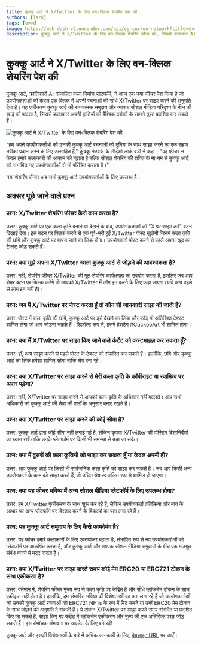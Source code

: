 ```yaml
---
title: कुक्कू आर्ट ने X/Twitter के लिए वन-क्लिक शेयरिंग पेश की
authors: [lark]
tags: [उत्पाद]
image: https://web-dash-v2.onrender.com/api/og-cuckoo-network?title=कुक्कू%20आर्ट%20ने%20X/Twitter%20के%20लिए%20वन-क्लिक%20शेयरिंग%20पेश%20की
description: कुक्कू आर्ट ने X/Twitter के लिए वन-क्लिक शेयरिंग लॉन्च की, जिससे कलाकार AI-जनित कला को वैश्विक स्तर पर प्रदर्शित कर सकते हैं। यह फीचर रचनात्मकता और सोशल मीडिया के बीच सेतु का काम करता है, पहुंच और सामुदायिक सहभागिता को बढ़ाता है।
---
```


# कुक्कू आर्ट ने X/Twitter के लिए वन-क्लिक शेयरिंग पेश की

कुक्कू आर्ट, क्रांतिकारी AI-संचालित कला निर्माण प्लेटफॉर्म, ने आज एक नया फीचर पेश किया है जो उपयोगकर्ताओं को केवल एक क्लिक में अपनी रचनाओं को सीधे X/Twitter पर साझा करने की अनुमति देता है। यह एकीकरण कुक्कू आर्ट की रचनात्मक समुदाय और व्यापक सोशल मीडिया परिदृश्य के बीच की खाई को पाटता है, जिससे कलाकार अपनी कृतियों को वैश्विक दर्शकों के सामने तुरंत प्रदर्शित कर सकते हैं।

![कुक्कू आर्ट ने X/Twitter के लिए वन-क्लिक शेयरिंग पेश की](https://cuckoo-network.b-cdn.net/cuckoo-art-x-twitter-sharing.webp "कुक्कू आर्ट ने X/Twitter के लिए वन-क्लिक शेयरिंग पेश की")

"हम अपने उपयोगकर्ताओं को उनकी कुक्कू आर्ट रचनाओं को दुनिया के साथ साझा करने का एक सहज तरीका प्रदान करने के लिए उत्साहित हैं," कुक्कू नेटवर्क के सीईओ लार्क बर्डी ने कहा। "यह फीचर न केवल हमारे कलाकारों की आवाज को बढ़ाता है बल्कि सोशल शेयरिंग की शक्ति के माध्यम से कुक्कू आर्ट को संभावित नए उपयोगकर्ताओं से भी परिचित कराता है।"

नया शेयरिंग फीचर अब सभी कुक्कू आर्ट उपयोगकर्ताओं के लिए उपलब्ध है।

## अक्सर पूछे जाने वाले प्रश्न

### प्रश्न: X/Twitter शेयरिंग फीचर कैसे काम करता है?

उत्तर: कुक्कू आर्ट पर एक कला कृति बनाने या देखने के बाद, उपयोगकर्ताओं को "X पर साझा करें" बटन दिखाई देगा। इस बटन पर क्लिक करने से एक पूर्व-भरी हुई X/Twitter पोस्ट खुलेगी जिसमें कला कृति की छवि और कुक्कू आर्ट पर वापस जाने का लिंक होगा। उपयोगकर्ता पोस्ट करने से पहले अपना खुद का टेक्स्ट जोड़ सकते हैं।

### प्रश्न: क्या मुझे अपना X/Twitter खाता कुक्कू आर्ट से जोड़ने की आवश्यकता है?

उत्तर: नहीं, शेयरिंग फीचर X/Twitter की मूल शेयरिंग कार्यक्षमता का उपयोग करता है, इसलिए जब आप शेयर बटन पर क्लिक करेंगे तो आपको X/Twitter में लॉग इन करने के लिए कहा जाएगा (यदि आप पहले से लॉग इन नहीं हैं)।

### प्रश्न: जब मैं X/Twitter पर पोस्ट करता हूँ तो कौन सी जानकारी साझा की जाती है?

उत्तर: पोस्ट में कला कृति की छवि, कुक्कू आर्ट पर इसे देखने का लिंक और कोई भी अतिरिक्त टेक्स्ट शामिल होगा जो आप जोड़ना चाहते हैं। डिफ़ॉल्ट रूप से, इसमें हैशटैग #CuckooArt भी शामिल होगा।

### प्रश्न: क्या मैं X/Twitter पर साझा किए जाने वाले कंटेंट को कस्टमाइज़ कर सकता हूँ?

उत्तर: हाँ, आप साझा करने से पहले पोस्ट के टेक्स्ट को संपादित कर सकते हैं। हालाँकि, छवि और कुक्कू आर्ट का लिंक हमेशा शामिल रहेगा ताकि श्रेय बना रहे।

### प्रश्न: क्या X/Twitter पर साझा करने से मेरी कला कृति के कॉपीराइट या स्वामित्व पर असर पड़ेगा?

उत्तर: नहीं, X/Twitter पर साझा करने से आपकी कला कृति के अधिकार नहीं बदलते। आप सभी अधिकारों को कुक्कू आर्ट की सेवा की शर्तों के अनुसार बनाए रखते हैं।

### प्रश्न: क्या X/Twitter पर साझा करने की कोई सीमा है?

उत्तर: कुक्कू आर्ट द्वारा कोई सीमा नहीं लगाई गई है, लेकिन कृपया X/Twitter की पोस्टिंग दिशानिर्देशों का ध्यान रखें ताकि उनके प्लेटफॉर्म पर किसी भी समस्या से बचा जा सके।

### प्रश्न: क्या मैं दूसरों की कला कृतियों को साझा कर सकता हूँ या केवल अपनी ही?

उत्तर: आप कुक्कू आर्ट पर किसी भी सार्वजनिक कला कृति को साझा कर सकते हैं। जब आप किसी अन्य उपयोगकर्ता के काम को साझा करते हैं, तो उचित श्रेय स्वचालित रूप से शामिल हो जाएगा।

### प्रश्न: क्या यह फीचर भविष्य में अन्य सोशल मीडिया प्लेटफॉर्म के लिए उपलब्ध होगा?

उत्तर: हम X/Twitter एकीकरण के साथ शुरू कर रहे हैं, लेकिन उपयोगकर्ता प्रतिक्रिया और मांग के आधार पर अन्य प्लेटफॉर्म पर विस्तार करने के विकल्पों का पता लगा रहे हैं।

### प्रश्न: यह कुक्कू आर्ट समुदाय के लिए कैसे फायदेमंद है?

उत्तर: यह फीचर हमारे कलाकारों के लिए एक्सपोजर बढ़ाता है, संभावित रूप से नए उपयोगकर्ताओं को प्लेटफॉर्म पर आकर्षित करता है, और कुक्कू आर्ट और व्यापक सोशल मीडिया समुदायों के बीच एक मजबूत संबंध बनाने में मदद करता है।

### प्रश्न: क्या X/Twitter पर साझा करते समय कोई मेम ERC20 या ERC721 टोकन के साथ एकीकरण है?

उत्तर: वर्तमान में, शेयरिंग फीचर मुख्य रूप से कला कृति पर केंद्रित है और सीधे ब्लॉकचेन टोकन के साथ एकीकृत नहीं होता है। हालाँकि, हम संभावित भविष्य की विशेषताओं का पता लगा रहे हैं जो उपयोगकर्ताओं को उनकी कुक्कू आर्ट रचनाओं को ERC721 NFTs के रूप में मिंट करने या उन्हें ERC20 मेम टोकन के साथ जोड़ने की अनुमति दे सकती हैं। ये टोकन X/Twitter पर साझा करते समय संदर्भित या प्रदर्शित किए जा सकते हैं, साझा किए गए कंटेंट में ब्लॉकचेन एकीकरण और मूल्य की एक अतिरिक्त परत जोड़ सकते हैं। इस रोमांचक संभावना पर अपडेट के लिए बने रहें!

कुक्कू आर्ट और इसकी विशेषताओं के बारे में अधिक जानकारी के लिए, [वेबसाइट URL](https://cuckoo.network/portal/art) पर जाएँ।
